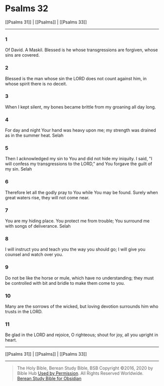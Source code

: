 # Psalms 32

[[Psalms 31]] | [[Psalms]] | [[Psalms 33]]

---

### 1
Of David. A Maskil. Blessed is he whose transgressions are forgiven, whose sins are covered.

### 2
Blessed is the man whose sin the LORD does not count against him, in whose spirit there is no deceit.

### 3
When I kept silent, my bones became brittle from my groaning all day long.

### 4
For day and night Your hand was heavy upon me; my strength was drained as in the summer heat. Selah

### 5
Then I acknowledged my sin to You and did not hide my iniquity. I said, "I will confess my transgressions to the LORD," and You forgave the guilt of my sin. Selah

### 6
Therefore let all the godly pray to You while You may be found. Surely when great waters rise, they will not come near.

### 7
You are my hiding place. You protect me from trouble; You surround me with songs of deliverance. Selah

### 8
I will instruct you and teach you the way you should go; I will give you counsel and watch over you.

### 9
Do not be like the horse or mule, which have no understanding; they must be controlled with bit and bridle to make them come to you.

### 10
Many are the sorrows of the wicked, but loving devotion surrounds him who trusts in the LORD.

### 11
Be glad in the LORD and rejoice, O righteous; shout for joy, all you upright in heart.

---

[[Psalms 31]] | [[Psalms]] | [[Psalms 33]]

---

> The Holy Bible, Berean Study Bible, BSB
> Copyright &copy;2016, 2020 by Bible Hub
> [Used by Permission](https://berean.bible/terms.htm). All Rights Reserved Worldwide.
> [Berean Study Bible for Obsidian](https://github.com/gapmiss/berean-study-bible-for-obsidian)

